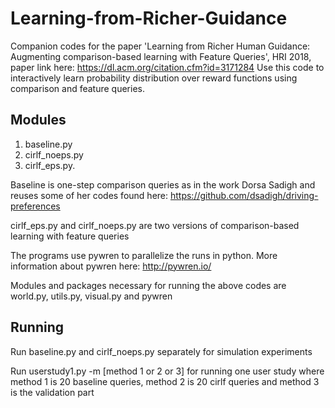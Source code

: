 # Learning-from-Richer-Guidance
Companion codes for the paper 'Learning from Richer Human Guidance: Augmenting comparison-based learning with Feature Queries', HRI 2018, paper link here: https://dl.acm.org/citation.cfm?id=3171284
Use this code to interactively learn probability distribution over reward functions using comparison and feature queries.

## Modules 
1. baseline.py
2. cirlf_noeps.py
3. cirlf_eps.py. 

Baseline is one-step comparison queries as in the work Dorsa Sadigh and reuses some of her codes found here: https://github.com/dsadigh/driving-preferences

cirlf_eps.py and cirlf_noeps.py are two versions of comparison-based learning with feature queries

The programs use pywren to parallelize the runs in python. More information about pywren here: http://pywren.io/

Modules and packages necessary for running the above codes are world.py, utils.py, visual.py and pywren

## Running
Run baseline.py and cirlf_noeps.py separately for simulation experiments

Run userstudy1.py -m [method 1 or 2 or 3] for running one user study where method 1 is 20 baseline queries,
method 2 is 20 cirlf queries and method 3 is the validation part 

